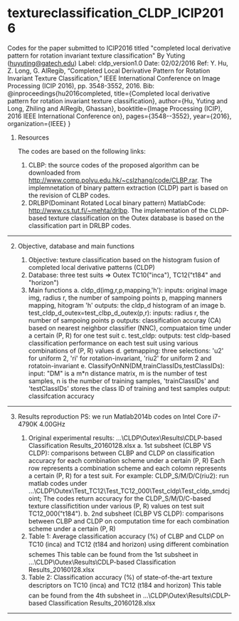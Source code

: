 # textureclassification_CLDP_ICIP2016

Codes for the paper submitted to ICIP2016 titled "completed local derivative pattern for rotation invariant texture classification"
By Yuting (huyuting@gatech.edu)
Label: cldp_version1.0
Date: 02/02/2016
Ref:
Y. Hu, Z. Long, G. AlRegib, “Completed Local Derivative Pattern for Rotation Invariant Texture Classification,” IEEE International Conference on Image Processing (ICIP 2016), pp. 3548-3552, 2016.
Bib:
@inproceedings{hu2016completed,
  title={Completed local derivative pattern for rotation invariant texture classification},
  author={Hu, Yuting and Long, Zhiling and AlRegib, Ghassan},
  booktitle={Image Processing (ICIP), 2016 IEEE International Conference on},
  pages={3548--3552},
  year={2016},
  organization={IEEE}
}

1. Resources

   The codes are based on the following links:
   1) CLBP: the source codes of the proposed algorithm can be downloaded from http://www.comp.polyu.edu.hk/~cslzhang/code/CLBP.rar.
      The implemnetation of binary pattern extraction (CLDP) part is based on the revision of CLBP codes.
   2) DRLBP(Dominant Rotated Local binary pattern) MatlabCode: http://www.cs.tut.fi/~mehta/drlbp.
      The implementation of the CLDP-based texture classification on the Outex database is based on the classification part in DRLBP codes.
-----------------------------------------------------------------------------------------------------------------------------------------
2. Objective, database and main functions

   1) Objective: texture classification based on the histogram fusion of completed local derivative patterns (CLDP)
   2) Database: three test suits => Outex TC10("inca"), TC12("t184" and "horizon")
   3) Main functions
      a. cldp_d(img,r,p,mapping,'h'):
	 inputs: original image img, radius r, the number of sampoing points p, mapping manners mapping, hitogram 'h'
         outputs: the cldp_d histogram of an image
      b. test_cldp_d_outex=test_clbp_d_outex(p,r):
         inputs: radius r, the number of sampoing points p
         outputs: classification accuray (CA) based on nearest neighbor classifier (NNC), compuataion time under a certain (P, R) for one test suit
      c. test_cldp:
         outputs: test cldp-based classification performance on each test suit using various combinations of (P, R) values
      d. getmapping:
         three selections: 'u2' for uniform 2, 'ri' for rotation-invariant, 'riu2' for uniform 2 and rotatoin-invariant
      e. ClassifyOnNN(DM,trainClassIDs,testClassIDs):
         input:  "DM" is a m*n distance matrix, m is the number of test samples, n is the number of training samples, 'trainClassIDs' and 'testClassIDs'
                stores the class ID of training and test samples
         output: classifcation accuracy
-----------------------------------------------------------------------------------------------------------------------------------------
3. Results reproduction
   PS: we run Matlab2014b codes on Intel Core i7-4790K 4.00GHz

   1) Original experimental results: ...\CLDP\Outex\Results\CDLP-based Classification Results_20160128.xlsx
      a. 1st subsheet (CLBP VS CLDP): comparisons between CLBP and CLDP on classification accuracy for each combination scheme under a certain (P, R)
         Each row represents a combination scheme and each colomn represents a certain (P, R) for a test suit.
         For example:
         CLDP_S/M/D/C(riu2): run matlab codes under ...\CLDP\Outex\Test_TC12\Test_TC12_000\Test_cldp\Test_cldp_smdcjoint;
         The codes return accuracy for the CLDP_S/M/D/C-based texture classifictition under various (P, R) values on test suit TC12_000("t184").
      b. 2nd subsheet (CLBP VS CLDP): comparisons between CLBP and CLDP on computation time for each combination scheme under a certain (P, R)
   2) Table 1: Average classification accuracy (%) of CLBP and CLDP on TC10 (inca) and TC12 (t184 and horizon) using different combination schemes
      This table can be found from the 1st subsheet in ...\CLDP\Outex\Results\CDLP-based Classification Results_20160128.xlsx      
   3) Table 2: Classification accuracy (%) of state-of-the-art texture descriptors on TC10 (inca) and TC12 (t184 and horizon)
      This table can be found from the 4th subsheet in ...\CLDP\Outex\Results\CDLP-based Classification Results_20160128.xlsx
-----------------------------------------------------------------------------------------------------------------------------------------
